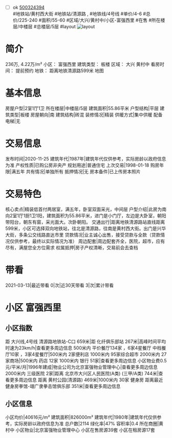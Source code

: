 - [ ] ok [500324394](https://bj.5i5j.com/ershoufang/500324394.html)  
 #地铁站/黄村西大街 #地铁站/清源路 ,  #地铁线/4号线
#单价/4-6 #总价/225-240 #面积/55-60   #区域/大兴/黄村中/小区-富强西里 #在售 #所在楼层/中楼层 #总楼层/5层 #layout 
![layout](http://image2.5i5j.com//group1/M00/AD/97/CgqJMV2IvoyAEX2AAAHsftBrPkI115.jpg_P5.jpg) 
# 简介 
 236万,  4.22万/m² 
小区： 富强西里
建筑类型： 板楼
区域： 大兴 黄村中
看房时间： 提前预约
地铁： 距离地铁清源路599米 地图
# 基本信息 
 房屋户型|2室1厅1卫
所在楼层|中楼层/5层
建筑面积|55.86平米
户型结构|平层
建筑类型|板楼
房屋朝向|南
建筑结构|砖混
装修情况|精装
供暖方式|集中供暖
配备电梯|无
# 交易信息 
 发布时间|2020-11-25
建筑年代|1987年|建筑年代仅供参考，实际房龄以政府信息为准
产权性质|已购公房非央产
规划用途|普通住宅
上次交易|1998-01-18
购房年限|满五年
共有情况|单独所有
抵押情况|无
房本备件|已上传房本照片
# 交易特色 
 核心卖点|精装低首付两居室，满五年，卧室双面采光，中间层
户型介绍|此房为南向2室1厅1厨1卫1阳，建筑面积为55.86平米，进门是小门厅，左边是大卧室，朝阳带阳台，朝东有窗，采光面大。次卧朝阳。
交通出行|距离地铁清源路站直线距离599米，小区可选择双向地铁站，往北是清源路，往南是黄村西大街。出门是兴华大街，多条公交线路直达市里
贷款情况|业主诚心出售，接受贷款与全款（贷款情况仅供参考，最终以实际情况为准）
周边配套|周边配套齐全，医院，超市，应有尽有，满屋您全方位需求
权属抵押|房子产权清晰，交易前会去查档
# 带看 
 2021-03-13|最近带看	 0|次|近30天带看	 3|次|累计带看
# 小区 富强西里
## 小区指数 
 距 大兴线,4号线 清源路地铁站-C口 659米|距 化纤俱乐部站 267米|高峰时间平均时速为23km/h|查看更多周边信息
500米内 平价餐厅134家 ，6家4星餐厅
中档餐厅10家 ，3家4星餐厅|500米内 2家便利店
1000米内 95家综合超市
2000米内 27家商场|500米内 药店 12家
1000米内 银行 51家|查看更多周边信息
小区物业费0.5元/平米/月|1996年建成|物业公司为北京富强物业管理中心|查看更多周边信息
2000米内 三级医院 2家|距离 北京市大兴区人民医院(A类) (三甲/A类) 744米|查看更多周边信息
距离 黄村公园(清源路) 469米|1000米内 30家 健身房
距离最近健身房拳馆-翊广隶拳击馆俱乐部 351米|查看更多周边信息
## 小区信息 
 小区均价|40616元/m²
建筑面积|826000m²
建筑年代|1980年|建筑年代仅供参考，实际房龄以政府信息为准
总户数|2114
绿化率|47%
容积率|0.4
所在商圈|黄村中
小区物业|北京富强物业管理中心
小区在售房源39套
小区在租房源17套
